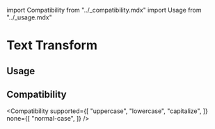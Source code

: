 import Compatibility from "../\_compatibility.mdx"
import Usage from "../\_usage.mdx"

# Text Transform

## Usage

<Usage />

## Compatibility

<Compatibility
supported={[
"uppercase",
"lowercase",
"capitalize",
]}
none={[
"normal-case",
]}
/>
